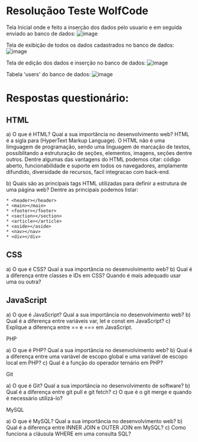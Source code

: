 # Resoluçãoo Teste WolfCode


Tela Inicial onde e feito a inserção dos dados pelo usuario e em seguida enviado ao banco de dados:
![image](https://github.com/ScarletBarbosa/TESTE-WOLFCODE-SCARLET/assets/55628779/f5b695b7-7106-40c1-8fa5-dae7f1cda342)

Tela de exibição de todos os dados cadastrados no banco de dados:
![image](https://github.com/ScarletBarbosa/TESTE-WOLFCODE-SCARLET/assets/55628779/dcdbc0dd-73ac-4ce7-b33c-6f3800772ee3)

Tela de edição dos dados e inserção no banco de dados:
![image](https://github.com/ScarletBarbosa/TESTE-WOLFCODE-SCARLET/assets/55628779/898d3af4-6d43-4baf-b18b-3948b80c50be)

Tabela 'users' do banco de dados:
![image](https://github.com/ScarletBarbosa/TESTE-WOLFCODE-SCARLET/assets/55628779/3751dadc-ba07-4f81-b331-788795a1462f)

# Respostas questionário:

## HTML 

a) O que é HTML? Qual a sua importância no desenvolvimento web?
HTML é a sigla para (HyperText Markup Language). O HTML não é uma limguagem de programação, sendo uma linguagem de marcação de textos, possiblitando a estruturação de seções, elementos, imagens, seções dentre outros.
Dentre algumas das vantagens do HTML podemos citar: código aberto, funcionabilidade e suporte em todos os navegadores, amplamente difundido, diversidade de recursos, facil integracao com back-end.
  
b) Quais são as principais tags HTML utilizadas para definir a estrutura de uma página web?
Dentre as principais podemos listar:

```
* <header></header>
* <main></main>
* <footer></footer>
* <section></section>
* <article></article>
* <aside></aside>
* <nav></nav>
* <div></div>
```

## CSS 

a) O que é CSS? Qual a sua importância no desenvolvimento web? 
b) Qual é a diferença entre classes e IDs em CSS? Quando é mais adequado usar uma ou outra?

## JavaScript 

a) O que é JavaScript? Qual a sua importância no desenvolvimento web? 
b) Qual é a diferença entre variáveis var, let e const em JavaScript? c) Explique a diferença entre == e === em JavaScript.

PHP 

a) O que é PHP? Qual a sua importância no desenvolvimento web? 
b) Qual é a diferença entre uma variável de escopo global e uma variável de escopo local em PHP? c) Qual é a função do operador ternário em PHP?

Git 

a) O que é Git? Qual a sua importância no desenvolvimento de software? 
b) Qual é a diferença entre git pull e git fetch? c) O que é o git merge e quando é necessário utilizá-lo?

MySQL 

a) O que é MySQL? Qual a sua importância no desenvolvimento web? 
b) Qual é a diferença entre INNER JOIN e OUTER JOIN em MySQL?
c) Como funciona a cláusula WHERE em uma consulta SQL?
